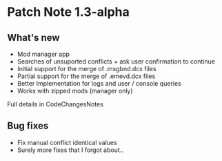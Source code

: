 # Patch Note 1.3-alpha

## What's new
- Mod manager app
- Searches of unsuported conflicts + ask user confirmation to continue
- Initial support for the merge of .msgbnd.dcx files
- Partial support for the merge of .emevd.dcx files
- Better Implementation for logs and user / console queries
- Works with zipped mods (manager only)

Full details in CodeChangesNotes

## Bug fixes
- Fix manual conflict identical values
- Surely more fixes that I forgot about..